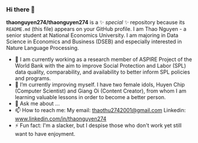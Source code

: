 ### Hi there 👋


**thaonguyen274/thaonguyen274** is a ✨ _special_ ✨ repository because its `README.md` (this file) appears on your GitHub profile.
I am Thao Nguyen - a senior student at National Economics University. I am majoring in Data Science in Economics and Business (DSEB) and especially interested in Nature Language Processing. 

- 🔭 I am currently working as a research member of ASPIRE Project of the World Bank with the aim to improve Social Protection and Labor (SPL) data quality, comparability, and availability to better inform SPL policies and programs.  
- 🌱 I’m currently improving myself. I have two female idols, Huyen Chip (Computer Scientist) and Giang Oi (Content Creator), from whom I am learning valuable lessons in order to become a better person.
- 💬 Ask me about ...
- 📫 How to reach me: 
My email: thaothu2742001@gmail.com 
Linkedin: www.linkedin.com/in/thaonguyen274
- ⚡ Fun fact: I'm a slacker, but I despise those who don't work yet still want to have enjoyment. 


